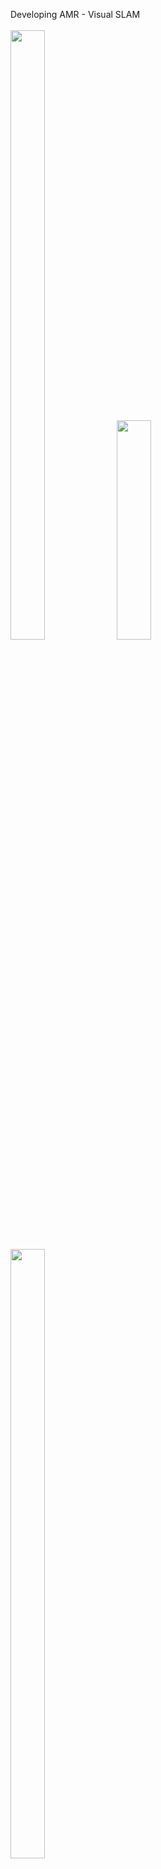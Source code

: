 Developing AMR - Visual SLAM <br></br>
<img src = "https://github.com/jaykorea/jaykorea/assets/95605860/816f4922-0690-47a3-8781-13b5b59ccfb9" width="33%" height="50%">
<img src = "https://github.com/jaykorea/jaykorea/assets/95605860/7127ba56-7973-444f-ae78-1ef68d3d5172" width="33%" height="30%">
<img src = "https://github.com/jaykorea/jaykorea/assets/95605860/9f08ed90-05ed-49c8-a269-0f8183be7f35" width="33%" height="50%">
